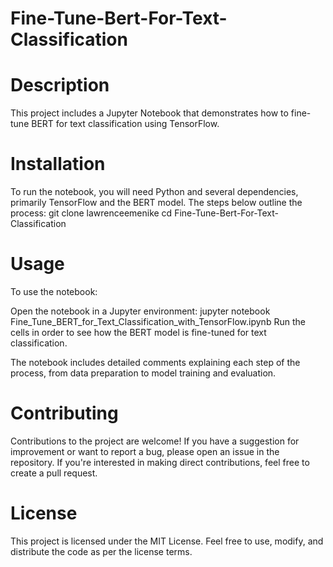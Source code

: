 # Fine-Tune-Bert-For-Text-Classification

# Description
This project includes a Jupyter Notebook that demonstrates how to fine-tune BERT for text classification using TensorFlow.

# Installation
To run the notebook, you will need Python and several dependencies, primarily TensorFlow and the BERT model. The steps below outline the process:
git clone lawrenceemenike
cd Fine-Tune-Bert-For-Text-Classification

# Usage
To use the notebook:

Open the notebook in a Jupyter environment: jupyter notebook Fine_Tune_BERT_for_Text_Classification_with_TensorFlow.ipynb
Run the cells in order to see how the BERT model is fine-tuned for text classification.

The notebook includes detailed comments explaining each step of the process, from data preparation to model training and evaluation.


# Contributing
Contributions to the project are welcome! If you have a suggestion for improvement or want to report a bug, please open an issue in the repository. If you're interested in making direct contributions, feel free to create a pull request.

# License
This project is licensed under the MIT License. Feel free to use, modify, and distribute the code as per the license terms.
